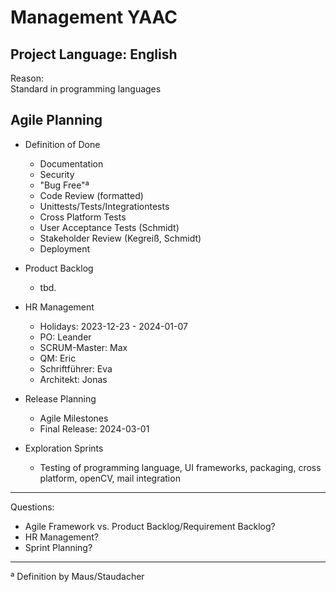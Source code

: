 # Management YAAC

## Project Language: English

Reason: \
Standard in programming languages

## Agile Planning

- Definition of Done
   - Documentation
   - Security
   - "Bug Free"ª
   - Code Review (formatted)
   - Unittests/Tests/Integrationtests
   - Cross Platform Tests
   - User Acceptance Tests (Schmidt)
   - Stakeholder Review (Kegreiß, Schmidt)
   - Deployment


- Product Backlog
   - tbd.

- HR Management
   - Holidays: 2023-12-23 - 2024-01-07
   - PO: Leander
   - SCRUM-Master: Max
   - QM: Eric
   - Schriftführer: Eva
   - Architekt: Jonas



- Release Planning
   - Agile Milestones
   - Final Release: 2024-03-01


- Exploration Sprints
   - Testing of programming language, UI frameworks, packaging, cross platform, openCV, mail integration


----------------

Questions: 
- Agile Framework vs. Product Backlog/Requirement Backlog?
- HR Management?
- Sprint Planning?


-----------------

ª Definition by Maus/Staudacher
